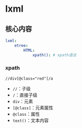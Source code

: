 # lxml


## 核心内容
```yaml
lxml:
    etree:
        HTML:
            xpath(): # xpath语法
```


### xpath

`//div[@class="red"]/a`


- `//`：子级
- `/`：直接子级
- `div`：元素
- `[@class]`：元素属性
- `@class`：属性
- `text()`：文本内容
